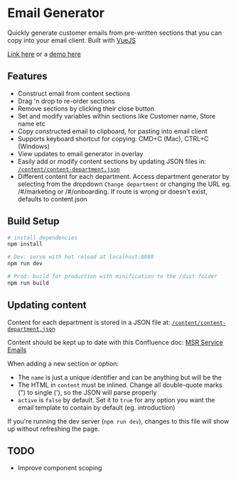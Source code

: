 # Email Generator

 Quickly generate customer emails from pre-written sections that you can copy into your email client. Built with [VueJS](https://vuejs.org/)

[Link here](http://forms.neto.com.au/email-generator/) or a [demo here](https://so-neto-email.surge.sh)

## Features

- Construct email from content sections
- Drag 'n drop to re-order sections
- Remove sections by clicking their close button
- Set and modify variables within sections like Customer name, Store name etc
- Copy constructed email to clipboard, for pasting into email client
- Supports keyboard shortcut for copying: CMD+C (Mac), CTRL+C (Windows)
- View updates to email generator in overlay
- Easily add or modify content sections by updating JSON files in: [`/content/content-department.json`](https://github.com/NetoECommerce/Neto-Forms/blob/master/email-generator/content/)
- Different content for each department. Access department generator by selecting from the dropdown `Change department` or changing the URL eg. /#/marketing or /#/onboarding. If route is wrong or doesn't exist, defaults to content.json

## Build Setup

``` bash
# install dependencies
npm install

# Dev: serve with hot reload at localhost:8080
npm run dev

# Prod: build for production with minification to the /dist folder
npm run build
```

## Updating content

Content for each department is stored in a JSON file at: [`/content/content-department.json`](https://github.com/NetoECommerce/Neto-Forms/blob/master/email-generator-2/content/)

Content should be kept up to date with this Confluence doc: [MSR Service Emails](https://netoecommerce.atlassian.net/wiki/spaces/MP/pages/233570454/MSR+Service+Emails)

When adding a new section or option: 

- The `name` is just a unique identifier and can be anything but will be the 
- The HTML in `content` must be inlined. Change all double-quote marks (") to single ('), so the JSON will parse properly
- `active` is `false` by default. Set it to `true` for any option you want the email template to contain by default (eg. introduction)

If you're running the dev server (`npm run dev`), changes to this file will show up without refreshing the page.

## TODO

- Improve component scoping